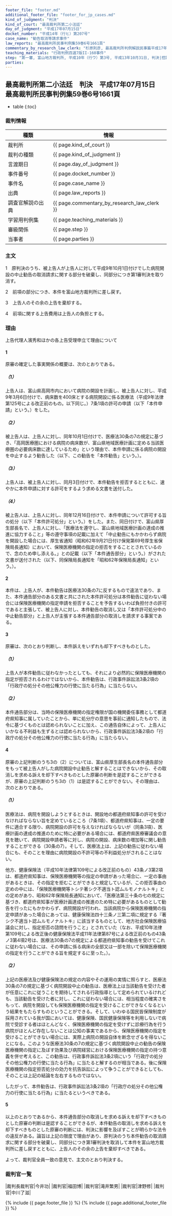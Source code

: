 ```yaml
---
footer_file: "footer.md"
additional_footer_file: "footer_for_jp_cases.md"
kind_of_judgment: "判決"
kind_of_court: "最高裁判所第二小法廷"
day_of_judgment: "平成17年07月15日"
docket_number: "平成14年（行ヒ）第207号"
case_name: "勧告取消等請求事件"
law_reports: "最高裁判所民事判例集59巻6号1661頁"
commentary_by_research_law_clerk: "杉原則彦, 最高裁判所判例解説民事篇平成17年度440頁"
teaching_materials: "行政判例百選7版II-160事件"
step: "第一審, 富山地方裁判所, 平成10年（行ウ）第3号, 平成13年10月31日, 判決|控訴審, 名古屋高等裁判所金沢支部, 平成13年（行コ）第18号, 平成14年5月20日, 判決|差戻第一審, 富山地方裁判所, 平成17年（行ウ）第5号, 平成19年, 8月29日, 判決|差戻控訴審, 名古屋高等裁判所金沢支部, 平成19年（行コ）第18号, 平成20年, 7月23日, 判決"
parties:
---
```


## 最高裁判所第二小法廷　判決　平成17年07月15日　最高裁判所民事判例集59巻6号1661頁

* table
{:toc}

### 裁判情報

| 種類 | 情報 |
| --- | --- |
| 裁判所 | {{ page.kind_of_court }} |
| 裁判の種類 |  {{ page.kind_of_judgment }}  |
| 言渡期日 |  {{ page.day_of_judgment }}  |
| 事件番号 |  {{ page.docket_number }}  |
| 事件名 |  {{ page.case_name }}  |
| 出典 |  {{ page.law_reports }}  |
| 調査官解説の出典 |  {{ page.commentary_by_research_law_clerk }}  |
| 学習用判例集 |  {{ page.teaching_materials }}  |
| 審級関係 |  {{ page.step }}  |
| 当事者 |  {{ page.parties }}  |




### 主文



1　原判決のうち、被上告人が上告人に対して平成9年10月1日付けでした病院開設の中止勧告の取消請求に関する部分を破棄し、同部分につき第1審判決を取り消す。

2　前項の部分につき、本件を富山地方裁判所に差し戻す。

3　上告人のその余の上告を棄却する。

4　前項に関する上告費用は上告人の負担とする。





### 理由



上告代理人濱秀和ほかの各上告受理申立て理由について

#### 1

原審の確定した事実関係の概要は、次のとおりである。

##### （1）

上告人は、富山県高岡市内において病院の開設を計画し、被上告人に対し、平成9年3月6日付けで、病床数を400床とする病院開設に係る医療法（平成9年法律第125号による改正前のもの。以下同じ。）7条1項の許可の申請（以下「本件申請」という。）をした。

##### （2）

被上告人は、上告人に対し、同年10月1日付けで、医療法30条の7の規定に基づき、「高岡医療圏における病院の病床数が、富山県地域医療計画に定める当該医療圏の必要病床数に達しているため」という理由で、本件申請に係る病院の開設を中止するよう勧告した（以下、この勧告を「本件勧告」という。）。

##### （3）

上告人は、被上告人に対し、同月3日付けで、本件勧告を拒否するとともに、速やかに本件申請に対する許可をするよう求める文書を送付した。

##### （4）

被上告人は、上告人に対し、同年12月16日付けで、本件申請について許可する旨の処分（以下「本件許可処分」という。）をした。また、同日付けで、富山県厚生部長名で、上告人に対し、「医療法を遵守し、富山県地域医療計画の達成の推進に協力すること」等の遵守事項の記載に加えて「中止勧告にもかかわらず病院を開設した場合には、厚生省通知（昭和62年9月21日付け保発第69号厚生省保険局長通知）において、保険医療機関の指定の拒否をすることとされているので、念のため申し添える。」との記載（以下「本件通告部分」という。）がされた文書が送付された（以下、同保険局長通知を「昭和62年保険局長通知」という。）。

#### 2

本件は、上告人が、本件勧告は医療法30条の7に反するもので違法であり、また、本件通告部分のある文書と共にされた本件許可処分は本件勧告に従わない場合には保険医療機関の指定申請を拒否することを予告するいわば負担付きの許可であると主張して、被上告人に対し、本件勧告の取消し又は「本件許可処分中の中止勧告部分」と上告人が主張する本件通告部分の取消しを請求する事案である。

#### 3

原審は、次のとおり判断し、本件訴えをいずれも却下すべきものとした。

##### （1）

上告人が本件勧告に従わなかったとしても、それにより必然的に保険医療機関の指定が拒否されるわけではないから、本件勧告は、行政事件訴訟法3条2項の「行政庁の処分その他公権力の行使に当たる行為」に当たらない。

##### （2）

本件通告部分は、当時の保険医療機関の指定権限が国の機関委任事務として都道府県知事に属していたことから、単に処分庁の意思を事前に通知したもので、法令に基づくものとは認められないことに加え、この通告自体によって、上告人にいかなる不利益も生ずるとは認められないから、行政事件訴訟法3条2項の「行政庁の処分その他公権力の行使に当たる行為」に当たらない。

#### 4

原審の上記判断のうち3の（2）については、富山県厚生部長名の本件通告部分をもって被上告人がした病院開設中止勧告と解することはできないから、その取消しを求める訴えを却下すべきものとした原審の判断を是認することができるが、原審の上記判断のうち3の（1）は是認することができない。その理由は、次のとおりである。

##### （1）

医療法は、病院を開設しようとするときは、開設地の都道府県知事の許可を受けなければならない旨を定めているところ（7条1項）、都道府県知事は、一定の要件に適合する限り、病院開設の許可を与えなければならないが（同条3項）、医療計画の達成の推進のために特に必要がある場合には、都道府県医療審議会の意見を聴いて、病院開設申請者等に対し、病院の開設、病床数の増加等に関し勧告することができる（30条の7）。そして、医療法上は、上記の勧告に従わない場合にも、そのことを理由に病院開設の不許可等の不利益処分がされることはない。

他方、健康保険法（平成10年法律第109号による改正前のもの）43条ノ3第2項は、都道府県知事は、保険医療機関等の指定の申請があった場合に、一定の事由があるときは、その指定を拒むことができると規定しているが、この拒否事由の定めの中には、「保険医療機関等トシテ著シク不適当ト認ムルモノナルトキ」との定めがあり、昭和62年保険局長通知において、「医療法第三十条の七の規定に基づき、都道府県知事が医療計画達成の推進のため特に必要があるものとして勧告を行ったにもかかわらず、病院開設が行われ、当該病院から保険医療機関の指定申請があった場合にあっては、健康保険法四十三条ノ三第二項に規定する『著シク不適当ト認ムルモノナルトキ』に該当するものとして、地方社会保険医療協議会に対し、指定拒否の諮問を行うこと」とされていた（なお、平成10年法律第109号による改正後の健康保険法平成11年法律第87号による改正前のもの43条ノ3第4項2号は、医療法30条の7の規定による都道府県知事の勧告を受けてこれに従わない場合には、その申請に係る病床の全部又は一部を除いて保険医療機関の指定を行うことができる旨を規定するに至った。）。

##### （2）

上記の医療法及び健康保険法の規定の内容やその運用の実情に照らすと、医療法30条の7の規定に基づく病院開設中止の勧告は、医療法上は当該勧告を受けた者が任意にこれに従うことを期待してされる行政指導として定められているけれども、当該勧告を受けた者に対し、これに従わない場合には、相当程度の確実さをもって、病院を開設しても保険医療機関の指定を受けることができなくなるという結果をもたらすものということができる。そして、いわゆる国民皆保険制度が採用されている我が国においては、健康保険、国民健康保険等を利用しないで病院で受診する者はほとんどなく、保険医療機関の指定を受けずに診療行為を行う病院がほとんど存在しないことは公知の事実であるから、保険医療機関の指定を受けることができない場合には、実際上病院の開設自体を断念せざるを得ないことになる。このような医療法30条の7の規定に基づく病院開設中止の勧告の保険医療機関の指定に及ぼす効果及び病院経営における保険医療機関の指定の持つ意義を併せ考えると、この勧告は、行政事件訴訟法3条2項にいう「行政庁の処分その他公権力の行使に当たる行為」に当たると解するのが相当である。後に保険医療機関の指定拒否処分の効力を抗告訴訟によって争うことができるとしても、そのことは上記の結論を左右するものではない。

したがって、本件勧告は、行政事件訴訟法3条2項の「行政庁の処分その他公権力の行使に当たる行為」に当たるというべきである。

#### 5

以上のとおりであるから、本件通告部分の取消しを求める訴えを却下すべきものとした原審の判断は是認することができるが、本件勧告の取消しを求める訴えを却下すべきものとした原審の判断には、判決に影響を及ぼすことが明らかな法令の違反がある。論旨は上記の限度で理由があり、原判決のうち本件勧告の取消請求に関する部分を破棄し、同部分につき第1審判決を取消して本件を富山地方裁判所に差し戻すとともに、上告人のその余の上告を棄却すべきである。

よって、裁判官全員一致の意見で、主文のとおり判決する。

### 裁判官一覧

|裁判長裁判官|今井功|
|裁判官|福田博|
|裁判官|滝井繁男|
|裁判官|津野修|
|裁判官|中川了滋|


{% include {{ page.footer_file }}  %}
{% include {{ page.additional_footer_file }}  %}
